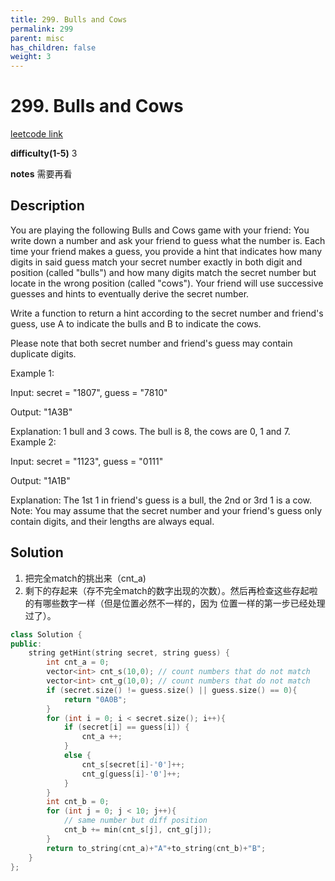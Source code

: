 ```yaml
---
title: 299. Bulls and Cows
permalink: 299
parent: misc
has_children: false
weight: 3
---
```

# 299. Bulls and Cows
[leetcode link](https://leetcode.com/problems/bulls-and-cows/)

**difficulty(1-5)** 
3

**notes** 
需要再看

## Description
You are playing the following Bulls and Cows game with your friend: You write down a number and ask your friend to guess what the number is. Each time your friend makes a guess, you provide a hint that indicates how many digits in said guess match your secret number exactly in both digit and position (called "bulls") and how many digits match the secret number but locate in the wrong position (called "cows"). Your friend will use successive guesses and hints to eventually derive the secret number.

Write a function to return a hint according to the secret number and friend's guess, use A to indicate the bulls and B to indicate the cows. 

Please note that both secret number and friend's guess may contain duplicate digits.

Example 1:

Input: secret = "1807", guess = "7810"

Output: "1A3B"

Explanation: 1 bull and 3 cows. The bull is 8, the cows are 0, 1 and 7.
Example 2:

Input: secret = "1123", guess = "0111"

Output: "1A1B"

Explanation: The 1st 1 in friend's guess is a bull, the 2nd or 3rd 1 is a cow.
Note: You may assume that the secret number and your friend's guess only contain digits, and their lengths are always equal.

## Solution
1. 把完全match的挑出来（cnt_a)
2. 剩下的存起来（存不完全match的数字出现的次数）。然后再检查这些存起啦的有哪些数字一样（但是位置必然不一样的，因为
位置一样的第一步已经处理过了）。

```c++
class Solution {
public:
    string getHint(string secret, string guess) {
        int cnt_a = 0;
        vector<int> cnt_s(10,0); // count numbers that do not match
        vector<int> cnt_g(10,0); // count numbers that do not match
        if (secret.size() != guess.size() || guess.size() == 0){
            return "0A0B";
        }
        for (int i = 0; i < secret.size(); i++){
            if (secret[i] == guess[i]) {
                cnt_a ++;
            }
            else {
                cnt_s[secret[i]-'0']++;
                cnt_g[guess[i]-'0']++;
            }
        }
        int cnt_b = 0;
        for (int j = 0; j < 10; j++){
            // same number but diff position
            cnt_b += min(cnt_s[j], cnt_g[j]);
        }
        return to_string(cnt_a)+"A"+to_string(cnt_b)+"B";
    }
};
``` 

<!-- 
Default label
{: .label }

Blue label
{: .label .label-blue }

Stable
{: .label .label-green }

New release
{: .label .label-purple }

Coming soon
{: .label .label-yellow }

Deprecated
{: .label .label-red } -->
